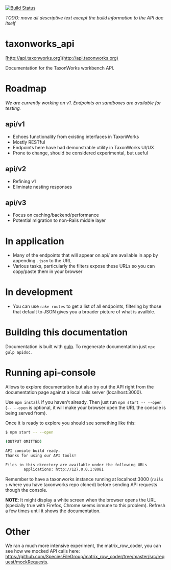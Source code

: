 [![Build Status](https://travis-ci.org/devarsh1997/taxonworks_api.svg?branch=master)](https://travis-ci.org/devarsh1997/taxonworks_api)

_TODO: move all descriptive text except the build information to the API doc itself_


# taxonworks_api

[http://api.taxonworks.org](http://api.taxonworks.org)

Documentation for the TaxonWorks workbench API.  

# Roadmap

_We are currently working on v1.  Endpoints on sandboxes are available for testing._

## api/v1

* Echoes functionality from existing interfaces in TaxonWorks
* Mostly RESTful
* Endpoints here have had demonstrable utility in TaxonWorks UI/UX
* Prone to change, should be considered experimental, but useful

## api/v2

* Refining v1 
* Eliminate nesting responses

## api/v3

* Focus on caching/backend/performance
* Potential migration to non-Rails middle layer

# In application

* Many of the endpoints that will appear on api/ are available in app by appending `.json` to the URL 
* Various tasks, particularly the filters expose these URLs so you can copy/paste them in your browser

# In development

* You can use `rake routes` to get a list of all endpoints, filtering by those that default to JSON gives you a broader picture of what is availble.

# Building this documentation

Documentation is built with [gulp](https://gulpjs.com/). To regenerate documentation just `npx gulp apidoc`.

# Running api-console

Allows to explore documentation but also try out the API right from the documentation page against a local rails server (localhost:3000).

Use `npm install` if you haven't already. Then just run `npm start -- --open` (`-- --open` is optional, it will make your browser open the URL the console is being served from).

Once it is ready to explore you should see something like this:
```bash
$ npm start -- --open

(OUTPUT OMITTED)

API console build ready.
Thanks for using our API tools!

Files in this directory are available under the following URLs
        applications: http://127.0.0.1:8081
```
Remember to have a taxonworks instance running at localhost:3000 (`rails s` where you have taxonworks repo cloned) before sending API requests though the console.

**NOTE**: It might display a white screen when the browser opens the URL (specially true with Firefox, Chrome seems inmune to this problem). Refresh a few times until it shows the documentation.

# Other

We ran a much more intensive experiment, the matrix_row_coder, you can see how we mocked API calls here: https://github.com/SpeciesFileGroup/matrix_row_coder/tree/master/src/request/mockRequests.
